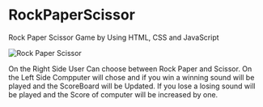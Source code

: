 # RockPaperScissor
Rock Paper Scissor Game by Using HTML, CSS and JavaScript

![Rock Paper Scissor](https://user-images.githubusercontent.com/125533407/232273507-6c7b827b-de19-41f7-af33-0782c2f4e536.png)

On the Right Side User Can choose between Rock Paper and Scissor.
On the Left Side Compputer will chose and if you win a winning sound will be played and the ScoreBoard will be Updated.
If you lose a losing sound will be played and the Score of computer will be increased by one.
